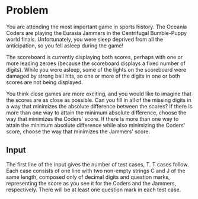 # Problem

You are attending the most important game in sports history. The Oceania Coders are playing the Eurasia Jammers in the Centrifugal Bumble-Puppy world finals. Unfortunately, you were sleep deprived from all the anticipation, so you fell asleep during the game!

The scoreboard is currently displaying both scores, perhaps with one or more leading zeroes (because the scoreboard displays a fixed number of digits). While you were asleep, some of the lights on the scoreboard were damaged by strong ball hits, so one or more of the digits in one or both scores are not being displayed.

You think close games are more exciting, and you would like to imagine that the scores are as close as possible. Can you fill in all of the missing digits in a way that minimizes the absolute difference between the scores? If there is more than one way to attain the minimum absolute difference, choose the way that minimizes the Coders' score. If there is more than one way to attain the minimum absolute difference while also minimizing the Coders' score, choose the way that minimizes the Jammers' score.

## Input

The first line of the input gives the number of test cases, T. T cases follow. Each case consists of one line with two non-empty strings C and J of the same length, composed only of decimal digits and question marks, representing the score as you see it for the Coders and the Jammers, respectively. There will be at least one question mark in each test case.
